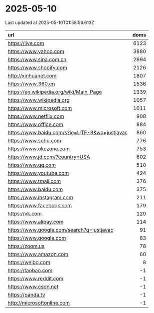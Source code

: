 # 2025-05-10

<!-- BEGIN -->
Last updated at 2025-05-10T01:58:56.613Z

url | doms
:- | -:
https://live.com | 6123
https://www.yahoo.com | 3880
https://www.sina.com.cn | 2994
https://www.shopify.com | 2126
http://xinhuanet.com | 1807
https://www.360.cn | 1536
https://en.wikipedia.org/wiki/Main_Page | 1339
https://www.wikipedia.org | 1057
https://www.microsoft.com | 1011
https://www.netflix.com | 908
https://www.office.com | 884
https://www.baidu.com/s?ie=UTF-8&wd=justjavac | 860
https://www.sohu.com | 776
https://www.okezone.com | 753
https://www.jd.com/?country=USA | 602
https://www.qq.com | 510
https://www.youtube.com | 424
https://www.tmall.com | 376
https://www.baidu.com | 375
https://www.instagram.com | 211
https://www.facebook.com | 179
https://vk.com | 120
https://www.alipay.com | 114
https://www.google.com/search?q=justjavac | 91
https://www.google.com | 83
https://zoom.us | 78
https://www.amazon.com | 60
https://weibo.com | 8
https://taobao.com | -1
https://www.reddit.com | -1
https://www.csdn.net | -1
https://panda.tv | -1
http://microsoftonline.com | -1
<!-- END -->
